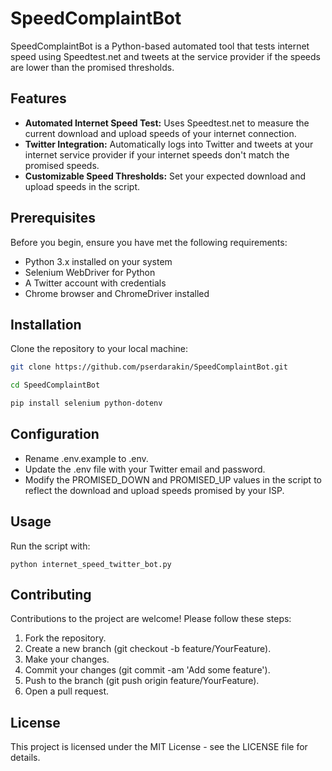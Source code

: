 # SpeedComplaintBot
SpeedComplaintBot is a Python-based automated tool that tests internet speed using Speedtest.net and tweets at the service provider if the speeds are lower than the promised thresholds.

## Features

- **Automated Internet Speed Test:** Uses Speedtest.net to measure the current download and upload speeds of your internet connection.
- **Twitter Integration:** Automatically logs into Twitter and tweets at your internet service provider if your internet speeds don't match the promised speeds.
- **Customizable Speed Thresholds:** Set your expected download and upload speeds in the script.

## Prerequisites

Before you begin, ensure you have met the following requirements:

- Python 3.x installed on your system
- Selenium WebDriver for Python
- A Twitter account with credentials
- Chrome browser and ChromeDriver installed

## Installation

Clone the repository to your local machine:

```bash
git clone https://github.com/pserdarakin/SpeedComplaintBot.git

cd SpeedComplaintBot

pip install selenium python-dotenv
```

## Configuration

- Rename .env.example to .env.
- Update the .env file with your Twitter email and password.
- Modify the PROMISED_DOWN and PROMISED_UP values in the script to reflect the download and upload speeds promised by your ISP.

## Usage

Run the script with:
```
python internet_speed_twitter_bot.py
```

## Contributing

Contributions to the project are welcome! Please follow these steps:

1. Fork the repository.
2. Create a new branch (git checkout -b feature/YourFeature).
3. Make your changes.
4. Commit your changes (git commit -am 'Add some feature').
5. Push to the branch (git push origin feature/YourFeature).
6. Open a pull request.

## License

This project is licensed under the MIT License - see the LICENSE file for details.


